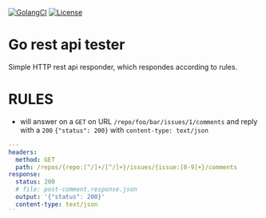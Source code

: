 [![GolangCI](https://golangci.com/badges/github.com/chmouel/go-rest-api-test.svg)](https://golangci.com/r/github.com/chmouel/go-rest-api-test)
[![License](https://img.shields.io/github/license/chmouel/go-rest-api-test)](/LICENSE)

Go rest api tester
==================

Simple HTTP rest api responder, which respondes according to rules.

RULES
=====

* will answer on a `GET` on URL `/repo/foo/bar/issues/1/comments` and reply with a `200` `{"status": 200}` with `content-type: text/json`

```yaml
---
headers:
  method: GET
  path: /repos/{repo:[^/]+/[^/]+}/issues/{issue:[0-9]+}/comments
response:
  status: 200
  # file: post-comment.response.json
  output: '{"status": 200}'
  content-type: text/json
``
